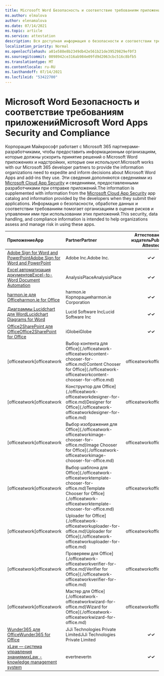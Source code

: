 ```yaml
---
title: Microsoft Word Безопасность и соответствие требованиям приложений — все приложения
ms.author: elmalova
author: elenamalova
ms.date: 07/14/2021
ms.topic: article
ms.service: attestation
description: Вся доступная информация о безопасности и соответствии требованиям для всех Microsoft Word Apps.
localization_priority: Normal
ms.openlocfilehash: a01e588e8b2349db42e561b21de39529829ef0f3
ms.sourcegitcommit: 0098942ce316ab984e09fd9d2063cbc516c8bfb5
ms.translationtype: MT
ms.contentlocale: ru-RU
ms.lasthandoff: 07/14/2021
ms.locfileid: "53422700"
---
```

# <a name="microsoft-word-apps-security-and-compliance"></a><span data-ttu-id="e6047-103">Microsoft Word Безопасность и соответствие требованиям приложений</span><span class="sxs-lookup"><span data-stu-id="e6047-103">Microsoft Word Apps Security and Compliance</span></span>

<span data-ttu-id="e6047-104">Корпорация Майкрософт работает с Microsoft 365 партнерами-разработчиками, чтобы предоставить информационным организациям, которые должны ускорить принятие решений о Microsoft Word приложениях и надстройких, которые они используют.</span><span class="sxs-lookup"><span data-stu-id="e6047-104">Microsoft works with our Microsoft 365 developer partners to provide the information organizations need to expedite and inform decisions about Microsoft Word Apps and add-ins they use.</span></span> <span data-ttu-id="e6047-105">Эти сведения дополняются сведениями из [Microsoft Cloud App Security](https://www.microsoft.com/en-us/enterprise-mobility-security/cloud-app-security) и сведениями, предоставленными разработчиками при отправке приложений.</span><span class="sxs-lookup"><span data-stu-id="e6047-105">The information is supplemented with information from the [Microsoft Cloud App Security](https://www.microsoft.com/en-us/enterprise-mobility-security/cloud-app-security) app catalog and information provided by the developers when they submit their applications.</span></span> <span data-ttu-id="e6047-106">Информация о безопасности, обработке данных и соответствии требованиям помогает организациям в оценке рисков и управлении ими при использовании этих приложений.</span><span class="sxs-lookup"><span data-stu-id="e6047-106">This security, data handling, and compliance information is intended to help organizations assess and manage risk in using these apps.</span></span>

| <span data-ttu-id="e6047-107">**Приложение**</span><span class="sxs-lookup"><span data-stu-id="e6047-107">**App**</span></span> | <span data-ttu-id="e6047-108">**Partner**</span><span class="sxs-lookup"><span data-stu-id="e6047-108">**Partner**</span></span> | <span data-ttu-id="e6047-109">**Аттестованный издатель**</span><span class="sxs-lookup"><span data-stu-id="e6047-109">**Publisher Attested**</span></span> | <span data-ttu-id="e6047-110">**Сертифицировано**</span><span class="sxs-lookup"><span data-stu-id="e6047-110">**Certified**</span></span> |
|:--------|:------------|:----------------------:|:-------------:|
| [<span data-ttu-id="e6047-111">Adobe Sign for Word and PowerPoint</span><span class="sxs-lookup"><span data-stu-id="e6047-111">Adobe Sign for Word and PowerPoint</span></span>](./adobe-inc-sign-for-word-and-powerpoint.md) | <span data-ttu-id="e6047-112">Adobe Inc.</span><span class="sxs-lookup"><span data-stu-id="e6047-112">Adobe Inc.</span></span> | <span data-ttu-id="e6047-113">**✓**</span><span class="sxs-lookup"><span data-stu-id="e6047-113">**✓**</span></span> | <img alt="Certified application badge" src="../media/certified-badge.png" height="25" width="25" /> |
| [<span data-ttu-id="e6047-114">Excel автоматизация документов</span><span class="sxs-lookup"><span data-stu-id="e6047-114">Excel-to-Word Document Automation</span></span>](./analysisplace-excel-to-word-document-automation.md) | <span data-ttu-id="e6047-115">AnalysisPlace</span><span class="sxs-lookup"><span data-stu-id="e6047-115">AnalysisPlace</span></span> | <span data-ttu-id="e6047-116">**✓**</span><span class="sxs-lookup"><span data-stu-id="e6047-116">**✓**</span></span> |  |
| [<span data-ttu-id="e6047-117">harmon.ie для Office</span><span class="sxs-lookup"><span data-stu-id="e6047-117">harmon.ie for Office</span></span>](./harmonie-corporation-for-office.md) | <span data-ttu-id="e6047-118">harmon.ie Корпорация</span><span class="sxs-lookup"><span data-stu-id="e6047-118">harmon.ie Corporation</span></span> | <span data-ttu-id="e6047-119">**✓**</span><span class="sxs-lookup"><span data-stu-id="e6047-119">**✓**</span></span> |  |
| [<span data-ttu-id="e6047-120">Диаграммы Lucidchart для Word</span><span class="sxs-lookup"><span data-stu-id="e6047-120">Lucidchart Diagrams for Word</span></span>](./lucid-software-inc-lucidchart-diagrams-for-word.md) | <span data-ttu-id="e6047-121">Lucid Software Inc</span><span class="sxs-lookup"><span data-stu-id="e6047-121">Lucid Software Inc</span></span> | <span data-ttu-id="e6047-122">**✓**</span><span class="sxs-lookup"><span data-stu-id="e6047-122">**✓**</span></span> |  |
| [<span data-ttu-id="e6047-123">Office2SharePoint для Office</span><span class="sxs-lookup"><span data-stu-id="e6047-123">Office2SharePoint for Office</span></span>](./iglobe-office2sharepoint-for-office.md) | <span data-ttu-id="e6047-124">iGlobe</span><span class="sxs-lookup"><span data-stu-id="e6047-124">iGlobe</span></span> | <span data-ttu-id="e6047-125">**✓**</span><span class="sxs-lookup"><span data-stu-id="e6047-125">**✓**</span></span> | <img alt="Certified application badge" src="../media/certified-badge.png" height="25" width="25" /> |
| <span data-ttu-id="e6047-126">[officeatwork</span><span class="sxs-lookup"><span data-stu-id="e6047-126">[officeatwork</span></span> | <span data-ttu-id="e6047-127">Выбор контента для Office](./officeatwork-officeatworkcontent-chooser-for-office.md)</span><span class="sxs-lookup"><span data-stu-id="e6047-127">Content Chooser for Office](./officeatwork-officeatworkcontent-chooser-for-office.md)</span></span> | <span data-ttu-id="e6047-128">officeatwork</span><span class="sxs-lookup"><span data-stu-id="e6047-128">officeatwork</span></span> | <span data-ttu-id="e6047-129">**✓**</span><span class="sxs-lookup"><span data-stu-id="e6047-129">**✓**</span></span> | <img alt="Certified application badge" src="../media/certified-badge.png" height="25" width="25" /> |
| <span data-ttu-id="e6047-130">[officeatwork</span><span class="sxs-lookup"><span data-stu-id="e6047-130">[officeatwork</span></span> | <span data-ttu-id="e6047-131">Конструктор для Office](./officeatwork-officeatworkdesigner-for-office.md)</span><span class="sxs-lookup"><span data-stu-id="e6047-131">Designer for Office](./officeatwork-officeatworkdesigner-for-office.md)</span></span> | <span data-ttu-id="e6047-132">officeatwork</span><span class="sxs-lookup"><span data-stu-id="e6047-132">officeatwork</span></span> | <span data-ttu-id="e6047-133">**✓**</span><span class="sxs-lookup"><span data-stu-id="e6047-133">**✓**</span></span> | <img alt="Certified application badge" src="../media/certified-badge.png" height="25" width="25" /> |
| <span data-ttu-id="e6047-134">[officeatwork</span><span class="sxs-lookup"><span data-stu-id="e6047-134">[officeatwork</span></span> | <span data-ttu-id="e6047-135">Выбор изображения для Office](./officeatwork-officeatworkimage-chooser-for-office.md)</span><span class="sxs-lookup"><span data-stu-id="e6047-135">Image Chooser for Office](./officeatwork-officeatworkimage-chooser-for-office.md)</span></span> | <span data-ttu-id="e6047-136">officeatwork</span><span class="sxs-lookup"><span data-stu-id="e6047-136">officeatwork</span></span> | <span data-ttu-id="e6047-137">**✓**</span><span class="sxs-lookup"><span data-stu-id="e6047-137">**✓**</span></span> |  |
| <span data-ttu-id="e6047-138">[officeatwork</span><span class="sxs-lookup"><span data-stu-id="e6047-138">[officeatwork</span></span> | <span data-ttu-id="e6047-139">Выбор шаблона для Office](./officeatwork-officeatworktemplate-chooser-for-office.md)</span><span class="sxs-lookup"><span data-stu-id="e6047-139">Template Chooser for Office](./officeatwork-officeatworktemplate-chooser-for-office.md)</span></span> | <span data-ttu-id="e6047-140">officeatwork</span><span class="sxs-lookup"><span data-stu-id="e6047-140">officeatwork</span></span> | <span data-ttu-id="e6047-141">**✓**</span><span class="sxs-lookup"><span data-stu-id="e6047-141">**✓**</span></span> | <img alt="Certified application badge" src="../media/certified-badge.png" height="25" width="25" /> |
| <span data-ttu-id="e6047-142">[officeatwork</span><span class="sxs-lookup"><span data-stu-id="e6047-142">[officeatwork</span></span> | <span data-ttu-id="e6047-143">Uploader for Office](./officeatwork-officeatworkuploader-for-office.md)</span><span class="sxs-lookup"><span data-stu-id="e6047-143">Uploader for Office](./officeatwork-officeatworkuploader-for-office.md)</span></span> | <span data-ttu-id="e6047-144">officeatwork</span><span class="sxs-lookup"><span data-stu-id="e6047-144">officeatwork</span></span> | <span data-ttu-id="e6047-145">**✓**</span><span class="sxs-lookup"><span data-stu-id="e6047-145">**✓**</span></span> | <img alt="Certified application badge" src="../media/certified-badge.png" height="25" width="25" /> |
| <span data-ttu-id="e6047-146">[officeatwork</span><span class="sxs-lookup"><span data-stu-id="e6047-146">[officeatwork</span></span> | <span data-ttu-id="e6047-147">Проверяем для Office](./officeatwork-officeatworkverifier-for-office.md)</span><span class="sxs-lookup"><span data-stu-id="e6047-147">Verifier for Office](./officeatwork-officeatworkverifier-for-office.md)</span></span> | <span data-ttu-id="e6047-148">officeatwork</span><span class="sxs-lookup"><span data-stu-id="e6047-148">officeatwork</span></span> | <span data-ttu-id="e6047-149">**✓**</span><span class="sxs-lookup"><span data-stu-id="e6047-149">**✓**</span></span> | <img alt="Certified application badge" src="../media/certified-badge.png" height="25" width="25" /> |
| <span data-ttu-id="e6047-150">[officeatwork</span><span class="sxs-lookup"><span data-stu-id="e6047-150">[officeatwork</span></span> | <span data-ttu-id="e6047-151">Мастер для Office](./officeatwork-officeatworkwizard-for-office.md)</span><span class="sxs-lookup"><span data-stu-id="e6047-151">Wizard for Office](./officeatwork-officeatworkwizard-for-office.md)</span></span> | <span data-ttu-id="e6047-152">officeatwork</span><span class="sxs-lookup"><span data-stu-id="e6047-152">officeatwork</span></span> | <span data-ttu-id="e6047-153">**✓**</span><span class="sxs-lookup"><span data-stu-id="e6047-153">**✓**</span></span> | <img alt="Certified application badge" src="../media/certified-badge.png" height="25" width="25" /> |
| [<span data-ttu-id="e6047-154">Wunder365 для Office</span><span class="sxs-lookup"><span data-stu-id="e6047-154">Wunder365 for Office</span></span>](./jiji-technologies-private-limited-wunder365-for-office.md) | <span data-ttu-id="e6047-155">JiJi Technologies Private Limited</span><span class="sxs-lookup"><span data-stu-id="e6047-155">JiJi Technologies Private Limited</span></span> | <span data-ttu-id="e6047-156">**✓**</span><span class="sxs-lookup"><span data-stu-id="e6047-156">**✓**</span></span> |  |
| [<span data-ttu-id="e6047-157">xLaw — система управления знаниями</span><span class="sxs-lookup"><span data-stu-id="e6047-157">xLaw - knowledge management system</span></span>](./evertn-xlaw-knowledge-management-system.md) | <span data-ttu-id="e6047-158">evertn</span><span class="sxs-lookup"><span data-stu-id="e6047-158">evertn</span></span> | <span data-ttu-id="e6047-159">**✓**</span><span class="sxs-lookup"><span data-stu-id="e6047-159">**✓**</span></span> |  |
